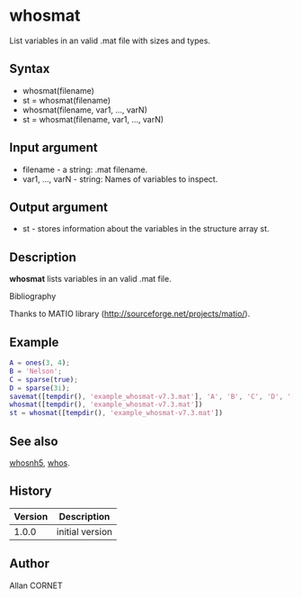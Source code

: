 

# whosmat

List variables in an valid .mat file with sizes and types.

## Syntax

- whosmat(filename)
- st = whosmat(filename)
- whosmat(filename, var1, ..., varN)
- st = whosmat(filename, var1, ..., varN)

## Input argument

 - filename - a string: .mat filename.
 - var1, ..., varN - string: Names of variables to inspect.

## Output argument

 - st - stores information about the variables in the structure array st.

## Description


  <p><b>whosmat</b> lists variables in an valid .mat file.</p>


Bibliography

Thanks to MATIO library (http://sourceforge.net/projects/matio/).

## Example

```matlab
A = ones(3, 4);
B = 'Nelson';
C = sparse(true);
D = sparse(3i);		
savemat([tempdir(), 'example_whosmat-v7.3.mat'], 'A', 'B', 'C', 'D', '-v7.3')
whosmat([tempdir(), 'example_whosmat-v7.3.mat'])
st = whosmat([tempdir(), 'example_whosmat-v7.3.mat'])
```

## See also

[whosnh5](../hdf5/whosnh5.md), [whos](../memory_manager/whos.md).
## History

|Version|Description|
|------|------|
|1.0.0|initial version|


## Author

Allan CORNET



